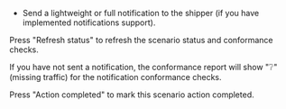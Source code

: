 * Send a lightweight or full notification to the shipper (if you have implemented notifications support).

Press "Refresh status" to refresh the scenario status and conformance checks.

If you have not sent a notification, the conformance report will show "❔" (missing traffic) for the notification
conformance checks.

Press "Action completed" to mark this scenario action completed.

